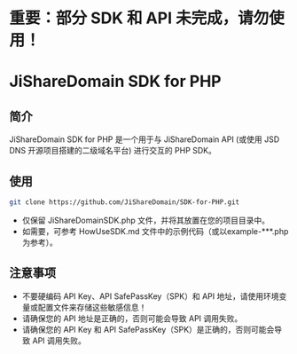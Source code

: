 # 重要：部分 SDK 和 API 未完成，请勿使用！

# JiShareDomain SDK for PHP

## 简介

JiShareDomain SDK for PHP 是一个用于与 JiShareDomain API (或使用 JSD DNS 开源项目搭建的二级域名平台) 进行交互的 PHP SDK。

## 使用

```bash
git clone https://github.com/JiShareDomain/SDK-for-PHP.git
```

- 仅保留 JiShareDomainSDK.php 文件，并将其放置在您的项目目录中。
- 如需要，可参考 HowUseSDK.md 文件中的示例代码（或以example-***.php为参考）。

## 注意事项

- 不要硬编码 API Key、API SafePassKey（SPK）和 API 地址，请使用环境变量或配置文件来存储这些敏感信息！
- 请确保您的 API 地址是正确的，否则可能会导致 API 调用失败。
- 请确保您的 API Key 和 API SafePassKey（SPK）是正确的，否则可能会导致 API 调用失败。


